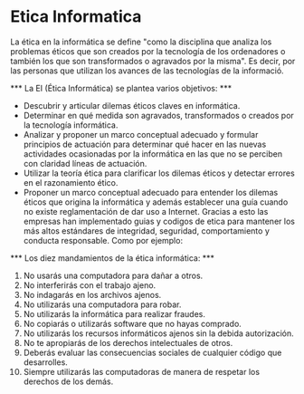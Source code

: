 # Etica Informatica

La ética en la informática se define "como la disciplina que analiza los problemas éticos que son creados por la
tecnología de los ordenadores o también los que son transformados o agravados por la
misma". Es decir, por las personas que utilizan los avances de las tecnologías de la
informació.

*** La EI (Ética Informática) se plantea varios objetivos: ***

* Descubrir y articular dilemas éticos claves en informática.
* Determinar en qué medida son agravados, transformados o creados por la tecnología
  informática.
* Analizar y proponer un marco conceptual adecuado y formular principios de actuación
  para determinar qué hacer en las nuevas actividades ocasionadas por la informática en
  las que no se perciben con claridad líneas de actuación.
* Utilizar la teoría ética para clarificar los dilemas éticos y detectar errores en el
  razonamiento ético.
* Proponer un marco conceptual adecuado para entender los dilemas éticos que origina
  la informática y además establecer una guía cuando no existe reglamentación de dar
  uso a Internet.
  Gracias a esto las empresas han implementado guias y codigos de etica para mantener los más altos estándares de integridad, seguridad, comportamiento y conducta responsable.
  Como por ejemplo:

*** Los diez mandamientos de la ética informática: ***

1. No usarás una computadora para dañar a otros.
2. No interferirás con el trabajo ajeno.
3. No indagarás en los archivos ajenos.
4. No utilizarás una computadora para robar.
5. No utilizarás la informática para realizar fraudes.
6. No copiarás o utilizarás software que no hayas comprado.
7. No utilizarás los recursos informáticos ajenos sin la debida autorización.
8. No te apropiarás de los derechos intelectuales de otros.
9. Deberás evaluar las consecuencias sociales de cualquier código que desarrolles.
10. Siempre utilizarás las computadoras de manera de respetar los derechos de los demás.
